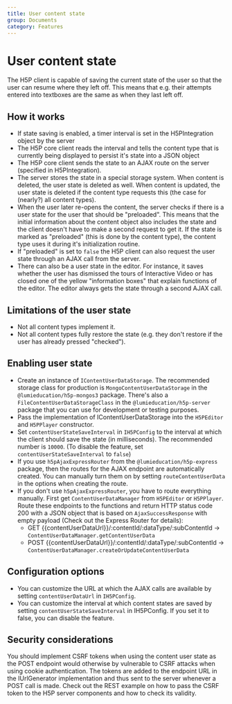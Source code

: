 ```yaml
---
title: User content state
group: Documents
category: Features
---
```

# User content state

The H5P client is capable of saving the current state of the user so that the
user can resume where they left off. This means that e.g. their attempts entered
into textboxes are the same as when they last left off.

## How it works

- If state saving is enabled, a timer interval is set in the  H5PIntegration
  object by the server
- The H5P core client reads the interval and tells the content type that is
  currently being displayed to persist it's state into a JSON object
- The H5P core client sends the state to an AJAX route on the server (specified
  in H5PIntegration).
- The server stores the state in a special storage system. When content is
  deleted, the user state is deleted as well. When content is updated, the user
  state is deleted if the content type requests this (the case for (nearly?) all
  content types).
- When the user later re-opens the content, the server checks if there is a user
  state for the user that should be "preloaded". This means that the initial
  information about the content object also includes the state and the client
  doesn't have to make a second request to get it. If the state is marked as
  "preloaded" (this is done by the content type), the content type uses it
  during it's initialization routine.
- If "preloaded" is set to `false` the H5P client can also request the user
  state through an AJAX call from the server.
- There can also be a user state in the editor. For instance, it saves whether
  the user has dismissed the tours of Interactive Video or has closed one of the
  yellow "information boxes" that explain functions of the editor. The editor
  always gets the state through a second AJAX call.

## Limitations of the user state

- Not all content types implement it.
- Not all content types fully restore the state (e.g. they don't restore if the
  user has already pressed "checked").

## Enabling user state

- Create an instance of `IContentUserDataStorage`. The recommended storage class
  for production is `MongoContentUserDataStorage` in the
  `@lumieducation/h5p-mongos3` package. There's also a
  `FileContentUserDataStorageClass` in the `@lumieducation/h5p-server` package
  that you can use for development or testing purposes.
- Pass the implementation of IContentUserDataStorage into the `H5PEditor` and
  `H5PPlayer` constructor.
- Set `contentUserStateSaveInterval` in `IH5PConfig` to the interval at which
  the client should save the state (in milliseconds). The recommended number is
  `10000`. (To disable the feature, set `contentUserStateSaveInterval` to
  `false`)
- If you use `h5pAjaxExpressRouter` from the `@lumieducation/h5p-express`
  package, then the routes for the AJAX endpoint are automatically created. You
  can manually turn them on by setting `routeContentUserData` in the options
  when creating the route.
- If you don't use `h5pAjaxExpressRouter`, you have to route everything
  manually. First get `ContentUserDataManager` from `H5PEditor` or `H5PPlayer`.
  Route these endpoints to the functions and return HTTP status code 200 with a
  JSON object that is based on `AjaxSuccessResponse` with empty payload (Check
  out the Express Router for details):
    - GET {{contentUserDataUrl}}/:contentId/:dataType/:subContentId ->
      `ContentUserDataManager.getContentUserData`
    - POST {{contentUserDataUrl}}/:contentId/:dataType/:subContentId ->
      `ContentUserDataManager.createOrUpdateContentUserData` 

## Configuration options

- You can customize the URL at which the AJAX calls are available by setting
  `contentUserDataUrl` in `IH5PConfig`.
- You can customize the interval at which content states are saved by setting
  `contentUserStateSaveInterval` in IH5PConfig. If you set it to false, you can
  disable the feature.

## Security considerations

You should implement CSRF tokens when using the content user state as the POST
endpoint would otherwise by vulnerable to CSRF attacks when using cookie
authentication. The tokens are added to the endpoint URL in the IUrlGenerator
implementation and thus sent to the server whenever a POST call is made. Check
out the REST example on how to pass the CSRF token to the H5P server components
and how to check its validity.